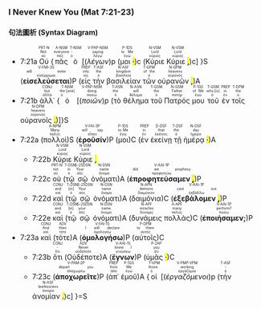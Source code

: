 ### I Never Knew You (Mat 7:21-23)


#### 句法圖析 (Syntax Diagram)

- 7:21a <RUBY><ruby><ruby>Οὐ<rt>οὐ</rt></ruby><rt>Not</rt></ruby><rt>PRT-N</rt></RUBY> {<RUBY><ruby><ruby>πᾶς<rt>πᾶς</rt></ruby><rt>everyone</rt></ruby><rt>A-NSM</rt></RUBY> <RUBY><ruby><ruby>ὁ<rt>ὁ</rt></ruby><rt>-</rt></ruby><rt>T-NSM</rt></RUBY> [(<RUBY><ruby><ruby><em><em>λέγων</em></em><rt>λέγω</rt></ruby><rt>saying</rt></ruby><rt>V-PAP-NSM</rt></RUBY>)p (<RUBY><ruby><ruby>μοι <mark class="pm">·</mark><rt>ἐγώ</rt></ruby><rt>to Me</rt></ruby><rt>P-1DS</rt></RUBY>)c (<RUBY><ruby><ruby>Κύριε<rt>κύριος</rt></ruby><rt>Lord</rt></ruby><rt>N-VSM</rt></RUBY> <RUBY><ruby><ruby>Κύριε <mark class="pm">,</mark><rt>κύριος</rt></ruby><rt>Lord</rt></ruby><rt>N-VSM</rt></RUBY>)c] }S (<RUBY><ruby><ruby><strong><strong>εἰσελεύσεται</strong></strong><rt>εἰσέρχομαι</rt></ruby><rt>will enter</rt></ruby><rt>V-FMI-3S</rt></RUBY>)P (<RUBY><ruby><ruby>εἰς<rt>εἰς</rt></ruby><rt>into</rt></ruby><rt>PREP</rt></RUBY> <RUBY><ruby><ruby>τὴν<rt>ὁ</rt></ruby><rt>the</rt></ruby><rt>T-ASF</rt></RUBY> <RUBY><ruby><ruby>βασιλείαν<rt>βασιλεία</rt></ruby><rt>kingdom</rt></ruby><rt>N-ASF</rt></RUBY> <RUBY><ruby><ruby>τῶν<rt>ὁ</rt></ruby><rt>of the</rt></ruby><rt>T-GPM</rt></RUBY> <RUBY><ruby><ruby>οὐρανῶν <mark class="pm">,</mark><rt>οὐρανός</rt></ruby><rt>heavens</rt></ruby><rt>N-GPM</rt></RUBY>)A
- 7:21b <RUBY><ruby><ruby>ἀλλ᾽<rt>ἀλλά</rt></ruby><rt>but</rt></ruby><rt>CONJ</rt></RUBY> {<RUBY><ruby><ruby>ὁ<rt>ὁ</rt></ruby><rt>the [one]</rt></ruby><rt>T-NSM</rt></RUBY> [(<RUBY><ruby><ruby><em><em>ποιῶν</em></em><rt>ποιέω</rt></ruby><rt>doing</rt></ruby><rt>V-PAP-NSM</rt></RUBY>)p (<RUBY><ruby><ruby>τὸ<rt>ὁ</rt></ruby><rt>the</rt></ruby><rt>T-ASN</rt></RUBY> <RUBY><ruby><ruby>θέλημα<rt>θέλημα</rt></ruby><rt>will</rt></ruby><rt>N-ASN</rt></RUBY> <RUBY><ruby><ruby>τοῦ<rt>ὁ</rt></ruby><rt>the</rt></ruby><rt>T-GSM</rt></RUBY> <RUBY><ruby><ruby>Πατρός<rt>πατήρ</rt></ruby><rt>Father</rt></ruby><rt>N-GSM</rt></RUBY> <RUBY><ruby><ruby>μου<rt>ἐγώ</rt></ruby><rt>of Me</rt></ruby><rt>P-1GS</rt></RUBY> <RUBY><ruby><ruby>τοῦ<rt>ὁ</rt></ruby><rt>who [is]</rt></ruby><rt>T-GSM</rt></RUBY> <RUBY><ruby><ruby>ἐν<rt>ἐν</rt></ruby><rt>in</rt></ruby><rt>PREP</rt></RUBY> <RUBY><ruby><ruby>τοῖς<rt>ὁ</rt></ruby><rt>the</rt></ruby><rt>T-DPM</rt></RUBY> <RUBY><ruby><ruby>οὐρανοῖς <mark class="pm">.</mark><rt>οὐρανός</rt></ruby><rt>heavens</rt></ruby><rt>N-DPM</rt></RUBY>)]}S
- 7:22a (<RUBY><ruby><ruby>πολλοὶ<rt>πολύς</rt></ruby><rt>Many</rt></ruby><rt>A-NPM</rt></RUBY>)S (<RUBY><ruby><ruby><strong><strong>ἐροῦσίν</strong></strong><rt>εἶπον</rt></ruby><rt>will say</rt></ruby><rt>V-FAI-3P</rt></RUBY>)P (<RUBY><ruby><ruby>μοι<rt>ἐγώ</rt></ruby><rt>to Me</rt></ruby><rt>P-1DS</rt></RUBY>)C (<RUBY><ruby><ruby>ἐν<rt>ἐν</rt></ruby><rt>in</rt></ruby><rt>PREP</rt></RUBY> <RUBY><ruby><ruby>ἐκείνῃ<rt>ἐκεῖνος</rt></ruby><rt>that</rt></ruby><rt>D-DSF</rt></RUBY> <RUBY><ruby><ruby>τῇ<rt>ὁ</rt></ruby><rt>the</rt></ruby><rt>T-DSF</rt></RUBY> <RUBY><ruby><ruby>ἡμέρᾳ <mark class="pm">·</mark><rt>ἡμέρα</rt></ruby><rt>day</rt></ruby><rt>N-DSF</rt></RUBY>)A 
	- 7:22b <RUBY><ruby><ruby>Κύριε<rt>κύριος</rt></ruby><rt>Lord</rt></ruby><rt>N-VSM</rt></RUBY> <RUBY><ruby><ruby>Κύριε <mark class="pm">,</mark><rt>κύριος</rt></ruby><rt>Lord</rt></ruby><rt>N-VSM</rt></RUBY> 
	- 7:22c <RUBY><ruby><ruby>οὐ<rt>οὐ</rt></ruby><rt>not</rt></ruby><rt>PRT-N</rt></RUBY> (<RUBY><ruby><ruby>τῷ<rt>ὁ</rt></ruby><rt>in</rt></ruby><rt>T-DSN</rt></RUBY> <RUBY><ruby><ruby>σῷ<rt>σός</rt></ruby><rt>Your</rt></ruby><rt>S-2SDSN</rt></RUBY> <RUBY><ruby><ruby>ὀνόματι<rt>ὄνομα</rt></ruby><rt>name</rt></ruby><rt>N-DSN</rt></RUBY>)A (<RUBY><ruby><ruby><strong>ἐπροφητεύσαμεν <mark class="pm">,</mark></strong><rt>προφητεύω</rt></ruby><rt>did we prophesy</rt></ruby><rt>V-AAI-1P</rt></RUBY>)P
	- 7:22d <RUBY><ruby><ruby>καὶ<rt>καί</rt></ruby><rt>and</rt></ruby><rt>CONJ</rt></RUBY> (<RUBY><ruby><ruby>τῷ<rt>ὁ</rt></ruby><rt>[in]</rt></ruby><rt>T-DSN</rt></RUBY> <RUBY><ruby><ruby>σῷ<rt>σός</rt></ruby><rt>Your</rt></ruby><rt>S-2SDSN</rt></RUBY> <RUBY><ruby><ruby>ὀνόματι<rt>ὄνομα</rt></ruby><rt>name</rt></ruby><rt>N-DSN</rt></RUBY>)A (<RUBY><ruby><ruby>δαιμόνια<rt>δαιμόνιον</rt></ruby><rt>demons</rt></ruby><rt>N-APN</rt></RUBY>)C (<RUBY><ruby><ruby><strong>ἐξεβάλομεν <mark class="pm">,</mark></strong><rt>ἐκβάλλω</rt></ruby><rt>cast out</rt></ruby><rt>V-AAI-1P</rt></RUBY>)P
	- 7:22e <RUBY><ruby><ruby>καὶ<rt>καί</rt></ruby><rt>and</rt></ruby><rt>CONJ</rt></RUBY> (<RUBY><ruby><ruby>τῷ<rt>ὁ</rt></ruby><rt>[in]</rt></ruby><rt>T-DSN</rt></RUBY> <RUBY><ruby><ruby>σῷ<rt>σός</rt></ruby><rt>your</rt></ruby><rt>S-2SDSN</rt></RUBY> <RUBY><ruby><ruby>ὀνόματι<rt>ὄνομα</rt></ruby><rt>name</rt></ruby><rt>N-DSN</rt></RUBY>)A (<RUBY><ruby><ruby>δυνάμεις<rt>δύναμις</rt></ruby><rt>miracles</rt></ruby><rt>N-APF</rt></RUBY> <RUBY><ruby><ruby>πολλὰς<rt>πολύς</rt></ruby><rt>many</rt></ruby><rt>A-APF</rt></RUBY>)C (<RUBY><ruby><ruby><strong>ἐποιήσαμεν;</strong><rt>ποιέω</rt></ruby><rt>perform?</rt></ruby><rt>V-AAI-1P</rt></RUBY>)P
- 7:23a <RUBY><ruby><ruby>καὶ<rt>καί</rt></ruby><rt>And</rt></ruby><rt>CONJ</rt></RUBY> (<RUBY><ruby><ruby>τότε<rt>τότε</rt></ruby><rt>then</rt></ruby><rt>ADV</rt></RUBY>)A (<RUBY><ruby><ruby><strong><strong>ὁμολογήσω</strong></strong><rt>ὁμολογέω</rt></ruby><rt>I will declare</rt></ruby><rt>V-FAI-1S</rt></RUBY>)P (<RUBY><ruby><ruby>αὐτοῖς<rt>αὐτός</rt></ruby><rt>to them</rt></ruby><rt>P-DPM</rt></RUBY>)C
	- 7:23b <RUBY><ruby><ruby>ὅτι<rt>ὅτι</rt></ruby><rt>-</rt></ruby><rt>CONJ</rt></RUBY> (<RUBY><ruby><ruby>Οὐδέποτε<rt>οὐδέποτε</rt></ruby><rt>Never</rt></ruby><rt>ADV</rt></RUBY>)A (<RUBY><ruby><ruby><strong><strong>ἔγνων</strong></strong><rt>γινώσκω</rt></ruby><rt>knew I</rt></ruby><rt>V-AAI-1S</rt></RUBY>)P (<RUBY><ruby><ruby>ὑμᾶς <mark class="pm">·</mark><rt>σύ</rt></ruby><rt>you</rt></ruby><rt>P-2AP</rt></RUBY>)C 
	- 7:23c (<RUBY><ruby><ruby><strong><strong>ἀποχωρεῖτε</strong></strong><rt>ἀποχωρέω</rt></ruby><rt>depart you</rt></ruby><rt>V-PAM-2P</rt></RUBY>)P (<RUBY><ruby><ruby>ἀπ᾽<rt>ἀπό</rt></ruby><rt>from</rt></ruby><rt>PREP</rt></RUBY> <RUBY><ruby><ruby>ἐμοῦ<rt>ἐγώ</rt></ruby><rt>Me</rt></ruby><rt>P-1GS</rt></RUBY>)A {<RUBY><ruby><ruby>οἱ<rt>ὁ</rt></ruby><rt>those</rt></ruby><rt>T-VPM</rt></RUBY> [(<RUBY><ruby><ruby><em><em>ἐργαζόμενοι</em></em><rt>ἐργάζομαι</rt></ruby><rt>working</rt></ruby><rt>V-PMP-VPM</rt></RUBY>)p (<RUBY><ruby><ruby>τὴν<rt>ὁ</rt></ruby><rt>-</rt></ruby><rt>T-ASF</rt></RUBY> <RUBY><ruby><ruby>ἀνομίαν <mark class="pm">.</mark><rt>ἀνομία</rt></ruby><rt>lawlessness</rt></ruby><rt>N-ASF</rt></RUBY>)c] }=S
